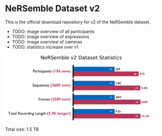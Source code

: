 # NeRSemble Dataset v2

<!-- TODO: Links to benchmark -->

This is the official download repository for v2 of the NeRSemble dataset.

 - TODO: image overview of all participants
 - TODO: image overview of expressions
 - TODO: image overview of cameras
 - TODO: statistics increase over v1

![static/nersemble_v2_dataset_statistics.png](static/nersemble_v2_dataset_statistics.png)

Total size: 1.5 TB